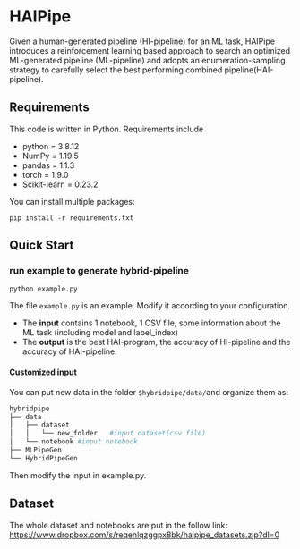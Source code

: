 # HAIPipe

Given a human-generated pipeline (HI-pipeline) for an ML task, HAIPipe introduces a reinforcement learning based approach to search an optimized ML-generated pipeline (ML-pipeline) and adopts an enumeration-sampling strategy to carefully select the best performing combined pipeline(HAI-pipeline).

## Requirements

This code is written in Python. Requirements include

- python = 3.8.12
- NumPy = 1.19.5 
- pandas = 1.1.3
- torch = 1.9.0
- Scikit-learn = 0.23.2

You can install multiple packages:

```
pip install -r requirements.txt
```



## Quick Start

### run example to generate hybrid-pipeline

```
python example.py
```

The file `example.py` is an example. Modify it according to your configuration.

- The **input** contains 1 notebook, 1 CSV file, some information about the ML task (including model and label_index)
- The **output** is the best HAI-program, the accuracy of HI-pipeline and the accuracy of HAI-pipeline.

#### Customized input

You can put new data in the folder `$hybridpipe/data/`and organize them as:

```python
hybridpipe
├── data
│   ├── dataset 
│   │   └── new_folder   #input dataset(csv file)
│   └── notebook #input notebook
├── MLPipeGen
└── HybridPipeGen
```

Then modify the input in example.py.

## Dataset

The whole dataset and notebooks are put in the follow link:
https://www.dropbox.com/s/reqenlqzggpx8bk/haipipe_datasets.zip?dl=0



